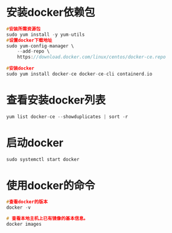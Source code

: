 # 安装docker依赖包
```c
#安装所需资源包
sudo yum install -y yum-utils
#设置docker下载地址
sudo yum-config-manager \
    --add-repo \
    https://download.docker.com/linux/centos/docker-ce.repo
    
#安装docker
sudo yum install docker-ce docker-ce-cli containerd.io
```
# 查看安装docker列表
```c
yum list docker-ce --showduplicates | sort -r
```

# 启动docker
```c
sudo systemctl start docker
```

# 使用docker的命令
```c
#查看docker的版本
docker -v

# 查看本地主机上已有镜像的基本信息。
docker images
```
